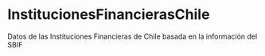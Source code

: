 # InstitucionesFinancierasChile
Datos de las Instituciones Financieras de Chile basada en la información del SBIF

